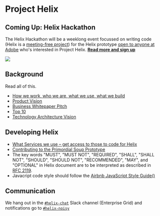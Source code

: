 # Project Helix

## Coming Up: Helix Hackathon

The Helix Hackathon will be a weeklong event focussed on writing code (Helix is a [meeting-free project](https://github.com/adobe/project-helix/blob/master/manifesto.md#no-meetings-t)) for the Helix prototype [open to anyone at Adobe](https://github.com/adobe/project-helix/blob/master/manifesto.md#open-meritocracy-c) who's interested in Project Helix. **[Read more and sign up](hackathon.md)**

![](./Helix%20Save%20the%20Date.jpg)

## Background

Read all of this.

* [How we work, who we are, what we use, what we build](manifesto.md)
* [Product Vision](product-vision.md)
* [Business Whitepaper Pitch](whitepaper.md)
* [Top 10](top10.md)
* [Technology Architecture Vision](architecture.md)

## Developing Helix

* [What Services we use – get access to those to code for Helix](SERVICES.md)
* [Contributing to the Primordial Soup Prototype](prototypes/CONTRIBUTING.md)
* The key words "MUST", "MUST NOT", "REQUIRED", "SHALL", "SHALL NOT", "SHOULD", "SHOULD NOT", "RECOMMENDED", "MAY", and "OPTIONAL" in Helix document are to be interpreted as described in [RFC 2119](https://www.ietf.org/rfc/rfc2119.txt).
* Javacript code style should follow the [Airbnb JavaScript Style Guide()](https://github.com/airbnb/javascript)

## Communication

We hang out in the [`#helix-chat`](https://adobe.slack.com/messages/C9KD0TT6G/) Slack channel (Enterprise Grid) and notifications go to [`#helix-noisy`](https://adobe.slack.com/messages/C9HH8J553/)
